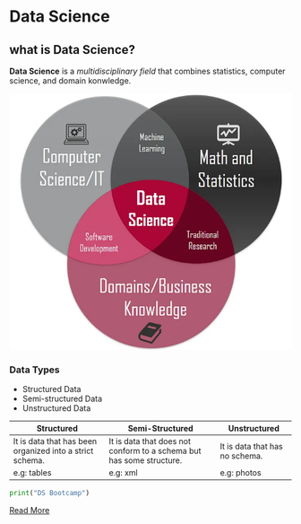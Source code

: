 # Data Science
## what is Data Science?
**Data Science** is a *multidisciplinary field* that combines statistics, computer science, and domain konwledge.

![alt text](DS.webp)

### Data Types
- Structured Data
- Semi-structured Data
- Unstructured Data

| **Structured**           | **Semi-Structured**                              | **Unstructured**       |
|----------------------------|-------------------------------------------------|------------------------|
| It is data that has been organized into a strict schema. | It is data that does not conform to a schema but has some structure. | It is data that has no schema. |
| e.g: tables                | e.g: xml                                        | e.g: photos            |


```python
print("DS Bootcamp") 
```
[Read More](https://en.wikipedia.org/wiki/Data_science)
